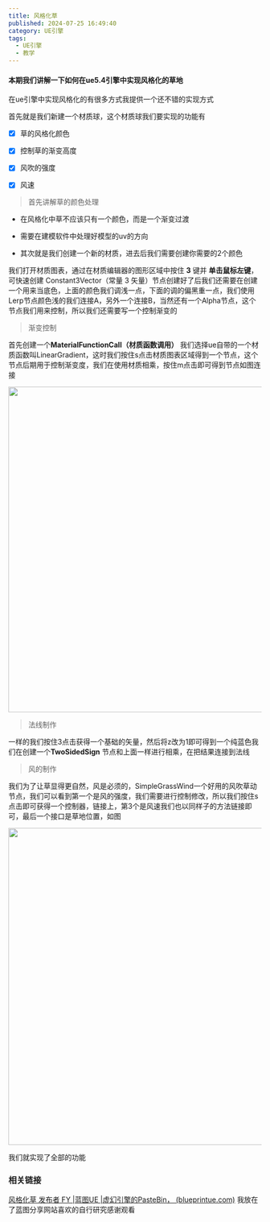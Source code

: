```yaml
---
title: 风格化草
published: 2024-07-25 16:49:40
category: UE引擎
tags:
  - UE引擎
  - 教学
---
```

#### 本期我们讲解一下如何在ue5.4引擎中实现风格化的草地

在ue引擎中实现风格化的有很多方式我提供一个还不错的实现方式

首先就是我们新建一个材质球，这个材质球我们要实现的功能有

- [x] 草的风格化颜色

- [x] 控制草的渐变高度

- [x] 风吹的强度

- [x] 风速

> 首先讲解草的颜色处理

- 在风格化中草不应该只有一个颜色，而是一个渐变过渡

- 需要在建模软件中处理好模型的uv的方向

- 其次就是我们创建一个新的材质，进去后我们需要创建你需要的2个颜色

我们打开材质图表，通过在材质编辑器的图形区域中按住 **3** 键并 **单击鼠标左键**，可快速创建 Constant3Vector（常量 3 矢量）节点创建好了后我们还需要在创建一个用来当底色，上面的颜色我们调浅一点，下面的调的偏黑重一点，我们使用Lerp节点颜色浅的我们连接A，另外一个连接B，当然还有一个Alpha节点，这个节点我们用来控制，所以我们还需要写一个控制渐变的

> 渐变控制

首先创建一个**MaterialFunctionCall（材质函数调用）** 我们选择ue自带的一个材质函数叫LinearGradient，这时我们按住s点击材质图表区域得到一个节点，这个节点后期用于控制渐变度，我们在使用材质相乘，按住m点击即可得到节点如图连接

<img src="https://onedrive.live.com/embed?resid=2182F48B953D36F8%2114548&authkey=%21AA7SEI36kl1hKHA&width=815&height=647" width="815" height="647" />

> 法线制作

一样的我们按住3点击获得一个基础的矢量，然后将z改为1即可得到一个纯蓝色我们在创建一个**TwoSidedSign** 节点和上面一样进行相乘，在把结果连接到法线

> 风的制作

我们为了让草显得更自然，风是必须的，SimpleGrassWind一个好用的风吹草动节点，我们可以看到第一个是风的强度，我们需要进行控制修改，所以我们按住s点击即可获得一个控制器，链接上，第3个是风速我们也以同样子的方法链接即可，最后一个接口是草地位置，如图

<img src="https://onedrive.live.com/embed?resid=2182F48B953D36F8%2114549&authkey=%21AIQ34gXT0NumuJ8&width=1331&height=630" width="1331" height="630" />



我们就实现了全部的功能
### 相关链接
[风格化草 发布者 FY |蓝图UE |虚幻引擎的PasteBin， (blueprintue.com)](https://blueprintue.com/blueprint/dte1ofgq/) 我放在了蓝图分享网站喜欢的自行研究感谢观看
